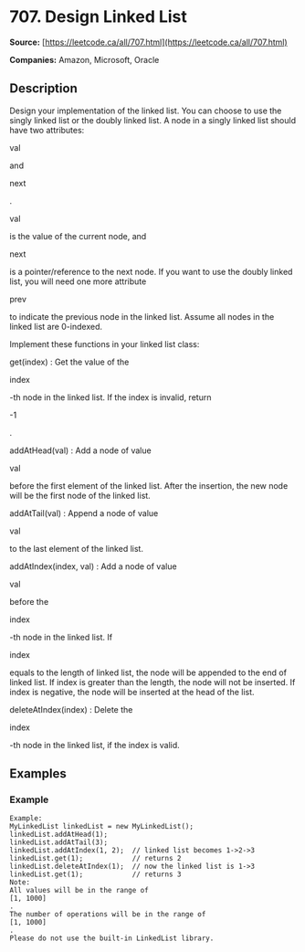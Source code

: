 # 707. Design Linked List

**Source:** [https://leetcode.ca/all/707.html](https://leetcode.ca/all/707.html)

**Companies:** Amazon, Microsoft, Oracle

## Description

Design your implementation of the linked list. You can choose to use the singly linked
        list or the doubly linked list. A node in a singly linked list should have two
        attributes:

val

and

next

.

val

is the value of
        the current node, and

next

is a pointer/reference to the next
        node. If you want to use the doubly linked list, you will need one more attribute

prev

to indicate the previous node in the linked list. Assume all nodes in the
        linked list are 0-indexed.

Implement these functions in your linked list class:

get(index) : Get the value of the

index

-th node in the linked
            list. If the index is invalid, return

-1

.

addAtHead(val) : Add a node of value

val

before the first element of
            the linked list. After the insertion, the new node will be the first node of the linked
            list.

addAtTail(val) : Append a node of value

val

to the last element of the
            linked list.

addAtIndex(index, val) : Add a node of value

val

before the

index

-th node
            in the linked list. If

index

equals to the length of linked
            list, the node will be appended to the end of linked list. If index is greater than the
            length, the node will not be inserted. If index is negative, the node will be inserted
            at the head of the list.

deleteAtIndex(index) : Delete the

index

-th node in the linked
            list, if the index is valid.

## Examples

### Example

```
Example:
MyLinkedList linkedList = new MyLinkedList();
linkedList.addAtHead(1);
linkedList.addAtTail(3);
linkedList.addAtIndex(1, 2);  // linked list becomes 1->2->3
linkedList.get(1);            // returns 2
linkedList.deleteAtIndex(1);  // now the linked list is 1->3
linkedList.get(1);            // returns 3
Note:
All values will be in the range of
[1, 1000]
.
The number of operations will be in the range of
[1, 1000]
.
Please do not use the built-in LinkedList library.
```


